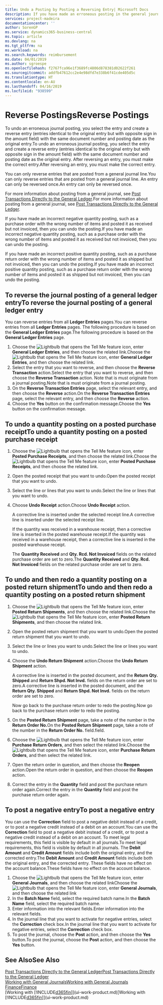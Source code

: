 ```yaml
---
title: Undo a Posting by Posting a Reversing Entry| Microsoft Docs
description: If you have made an erroneous posting in the general journal, then you can use the Reverse Transaction function to undo the posting with a correct audit trail.
services: project-madeira
documentationcenter: ''
author: SorenGP
ms.service: dynamics365-business-central
ms.topic: article
ms.devlang: na
ms.tgt_pltfrm: na
ms.workload: na
ms.search.keywords: reimbursement
ms.date: 04/01/2019
ms.author: sgroespe
ms.openlocfilehash: f2767fca96e1f3689fc4806d878381d02622f261
ms.sourcegitcommit: addfb47612cc2e4e98dfd7e338b6f41cde405d5c
ms.translationtype: HT
ms.contentlocale: en-AU
ms.lasthandoff: 04/16/2019
ms.locfileid: "938599"
---
```

# <a name="reverse-postings"></a><span data-ttu-id="0b032-103">Reverse Postings</span><span class="sxs-lookup"><span data-stu-id="0b032-103">Reverse Postings</span></span>
<span data-ttu-id="0b032-104">To undo an erroneous journal posting, you select the entry and create a reverse entry (entries identical to the original entry but with opposite sign in the amount field) with the same document number and posting date as the original entry.</span><span class="sxs-lookup"><span data-stu-id="0b032-104">To undo an erroneous journal posting, you select the entry and create a reverse entry (entries identical to the original entry but with opposite sign in the amount field) with the same document number and posting date as the original entry.</span></span> <span data-ttu-id="0b032-105">After reversing an entry, you must make the correct entry.</span><span class="sxs-lookup"><span data-stu-id="0b032-105">After reversing an entry, you must make the correct entry.</span></span>

<span data-ttu-id="0b032-106">You can only reverse entries that are posted from a general journal line.</span><span class="sxs-lookup"><span data-stu-id="0b032-106">You can only reverse entries that are posted from a general journal line.</span></span> <span data-ttu-id="0b032-107">An entry can only be reversed once.</span><span class="sxs-lookup"><span data-stu-id="0b032-107">An entry can only be reversed once.</span></span>

<span data-ttu-id="0b032-108">For more information about posting from a general journal, see [Post Transactions Directly to the General Ledger](finance-how-post-transactions-directly.md).</span><span class="sxs-lookup"><span data-stu-id="0b032-108">For more information about posting from a general journal, see [Post Transactions Directly to the General Ledger](finance-how-post-transactions-directly.md).</span></span>

<span data-ttu-id="0b032-109">If you have made an incorrect negative quantity posting, such as a purchase order with the wrong number of items and posted it as received but not invoiced, then you can undo the posting.</span><span class="sxs-lookup"><span data-stu-id="0b032-109">If you have made an incorrect negative quantity posting, such as a purchase order with the wrong number of items and posted it as received but not invoiced, then you can undo the posting.</span></span>

<span data-ttu-id="0b032-110">If you have made an incorrect positive quantity posting, such as a purchase return order with the wrong number of items and posted it as shipped but not invoiced, then you can undo the posting.</span><span class="sxs-lookup"><span data-stu-id="0b032-110">If you have made an incorrect positive quantity posting, such as a purchase return order with the wrong number of items and posted it as shipped but not invoiced, then you can undo the posting.</span></span>   

## <a name="to-reverse-the-journal-posting-of-a-general-ledger-entry"></a><span data-ttu-id="0b032-111">To reverse the journal posting of a general ledger entry</span><span class="sxs-lookup"><span data-stu-id="0b032-111">To reverse the journal posting of a general ledger entry</span></span>
<span data-ttu-id="0b032-112">You can reverse entries from all **Ledger Entries** pages.</span><span class="sxs-lookup"><span data-stu-id="0b032-112">You can reverse entries from all **Ledger Entries** pages.</span></span> <span data-ttu-id="0b032-113">The following procedure is based on the **General Ledger Entries** page.</span><span class="sxs-lookup"><span data-stu-id="0b032-113">The following procedure is based on the **General Ledger Entries** page.</span></span>
1. <span data-ttu-id="0b032-114">Choose the ![Lightbulb that opens the Tell Me feature](media/ui-search/search_small.png "Tell me what you want to do") icon, enter **General Ledger Entries**, and then choose the related link.</span><span class="sxs-lookup"><span data-stu-id="0b032-114">Choose the ![Lightbulb that opens the Tell Me feature](media/ui-search/search_small.png "Tell me what you want to do") icon, enter **General Ledger Entries**, and then choose the related link.</span></span>
2. <span data-ttu-id="0b032-115">Select the entry that you want to reverse, and then choose the **Reverse Transaction** action.</span><span class="sxs-lookup"><span data-stu-id="0b032-115">Select the entry that you want to reverse, and then choose the **Reverse Transaction** action.</span></span> <span data-ttu-id="0b032-116">Note that is must originate from a journal posting.</span><span class="sxs-lookup"><span data-stu-id="0b032-116">Note that is must originate from a journal posting.</span></span>
3. <span data-ttu-id="0b032-117">On the **Reverse Transaction Entries** page, select the relevant entry, and then choose the **Reverse** action.</span><span class="sxs-lookup"><span data-stu-id="0b032-117">On the **Reverse Transaction Entries** page, select the relevant entry, and then choose the **Reverse** action.</span></span>
4. <span data-ttu-id="0b032-118">Choose the **Yes** button on the confirmation message.</span><span class="sxs-lookup"><span data-stu-id="0b032-118">Choose the **Yes** button on the confirmation message.</span></span>

## <a name="to-undo-a-quantity-posting-on-a-posted-purchase-receipt"></a><span data-ttu-id="0b032-119">To undo a quantity posting on a posted purchase receipt</span><span class="sxs-lookup"><span data-stu-id="0b032-119">To undo a quantity posting on a posted purchase receipt</span></span>  

1.  <span data-ttu-id="0b032-120">Choose the ![Lightbulb that opens the Tell Me feature](media/ui-search/search_small.png "Tell me what you want to do") icon, enter **Posted Purchase Receipts**, and then choose the related link.</span><span class="sxs-lookup"><span data-stu-id="0b032-120">Choose the ![Lightbulb that opens the Tell Me feature](media/ui-search/search_small.png "Tell me what you want to do") icon, enter **Posted Purchase Receipts**, and then choose the related link.</span></span>  
2.  <span data-ttu-id="0b032-121">Open the posted receipt that you want to undo.</span><span class="sxs-lookup"><span data-stu-id="0b032-121">Open the posted receipt that you want to undo.</span></span>  
3.  <span data-ttu-id="0b032-122">Select the line or lines that you want to undo.</span><span class="sxs-lookup"><span data-stu-id="0b032-122">Select the line or lines that you want to undo.</span></span>  
4.  <span data-ttu-id="0b032-123">Choose **Undo Receipt** action.</span><span class="sxs-lookup"><span data-stu-id="0b032-123">Choose **Undo Receipt** action.</span></span>

    <span data-ttu-id="0b032-124">A corrective line is inserted under the selected receipt line.</span><span class="sxs-lookup"><span data-stu-id="0b032-124">A corrective line is inserted under the selected receipt line.</span></span>  

    <span data-ttu-id="0b032-125">If the quantity was received in a warehouse receipt, then a corrective line is inserted in the posted warehouse receipt.</span><span class="sxs-lookup"><span data-stu-id="0b032-125">If the quantity was received in a warehouse receipt, then a corrective line is inserted in the posted warehouse receipt.</span></span>  

    <span data-ttu-id="0b032-126">The **Quantity Received** and **Qty. Rcd. Not Invoiced** fields on the related purchase order are set to zero.</span><span class="sxs-lookup"><span data-stu-id="0b032-126">The **Quantity Received** and **Qty. Rcd. Not Invoiced** fields on the related purchase order are set to zero.</span></span>

## <a name="to-undo-and-then-redo-a-quantity-posting-on-a-posted-return-shipment"></a><span data-ttu-id="0b032-127">To undo and then redo a quantity posting on a posted return shipment</span><span class="sxs-lookup"><span data-stu-id="0b032-127">To undo and then redo a quantity posting on a posted return shipment</span></span>

1.  <span data-ttu-id="0b032-128">Choose the ![Lightbulb that opens the Tell Me feature](media/ui-search/search_small.png "Tell me what you want to do") icon, enter **Posted Return Shipments**, and then choose the related link.</span><span class="sxs-lookup"><span data-stu-id="0b032-128">Choose the ![Lightbulb that opens the Tell Me feature](media/ui-search/search_small.png "Tell me what you want to do") icon, enter **Posted Return Shipments**, and then choose the related link.</span></span>  
2.  <span data-ttu-id="0b032-129">Open the posted return shipment that you want to undo.</span><span class="sxs-lookup"><span data-stu-id="0b032-129">Open the posted return shipment that you want to undo.</span></span>
3. <span data-ttu-id="0b032-130">Select the line or lines you want to undo.</span><span class="sxs-lookup"><span data-stu-id="0b032-130">Select the line or lines you want to undo.</span></span>  

4.  <span data-ttu-id="0b032-131">Choose the **Undo Return Shipment** action.</span><span class="sxs-lookup"><span data-stu-id="0b032-131">Choose the **Undo Return Shipment** action.</span></span>  

    <span data-ttu-id="0b032-132">A corrective line is inserted in the posted document, and the **Return Qty. Shipped** and **Return Shpd. Not Invd.** fields on the return order are set to zero.</span><span class="sxs-lookup"><span data-stu-id="0b032-132">A corrective line is inserted in the posted document, and the **Return Qty. Shipped** and **Return Shpd. Not Invd.** fields on the return order are set to zero.</span></span>  

    <span data-ttu-id="0b032-133">Now go back to the purchase return order to redo the posting.</span><span class="sxs-lookup"><span data-stu-id="0b032-133">Now go back to the purchase return order to redo the posting.</span></span>  

5.  <span data-ttu-id="0b032-134">On the **Posted Return Shipment** page, take a note of the number in the **Return Order No.**</span><span class="sxs-lookup"><span data-stu-id="0b032-134">On the **Posted Return Shipment** page, take a note of the number in the **Return Order No.**</span></span> <span data-ttu-id="0b032-135">field.</span><span class="sxs-lookup"><span data-stu-id="0b032-135">field.</span></span>  
6.  <span data-ttu-id="0b032-136">Choose the ![Lightbulb that opens the Tell Me feature](media/ui-search/search_small.png "Tell me what you want to do") icon, enter **Purchase Return Orders**, and then select the related link.</span><span class="sxs-lookup"><span data-stu-id="0b032-136">Choose the ![Lightbulb that opens the Tell Me feature](media/ui-search/search_small.png "Tell me what you want to do") icon, enter **Purchase Return Orders**, and then select the related link.</span></span>  
7.  <span data-ttu-id="0b032-137">Open the return order in question, and then choose the **Reopen** action.</span><span class="sxs-lookup"><span data-stu-id="0b032-137">Open the return order in question, and then choose the **Reopen** action.</span></span>  
8.  <span data-ttu-id="0b032-138">Correct the entry in the **Quantity** field and post the purchase return order again.</span><span class="sxs-lookup"><span data-stu-id="0b032-138">Correct the entry in the **Quantity** field and post the purchase return order again.</span></span>  

## <a name="to-post-a-negative-entry"></a><span data-ttu-id="0b032-139">To post a negative entry</span><span class="sxs-lookup"><span data-stu-id="0b032-139">To post a negative entry</span></span>  
<span data-ttu-id="0b032-140">You can use the **Correction** field to post a negative debit instead of a credit, or to post a negative credit instead of a debit on an account.</span><span class="sxs-lookup"><span data-stu-id="0b032-140">You can use the **Correction** field to post a negative debit instead of a credit, or to post a negative credit instead of a debit on an account.</span></span> <span data-ttu-id="0b032-141">To meet legal requirements, this field is visible by default in all journals.</span><span class="sxs-lookup"><span data-stu-id="0b032-141">To meet legal requirements, this field is visible by default in all journals.</span></span> <span data-ttu-id="0b032-142">The **Debit Amount** and **Credit Amount** fields include both the original entry, and the corrected entry.</span><span class="sxs-lookup"><span data-stu-id="0b032-142">The **Debit Amount** and **Credit Amount** fields include both the original entry, and the corrected entry.</span></span> <span data-ttu-id="0b032-143">These fields have no effect on the account balance.</span><span class="sxs-lookup"><span data-stu-id="0b032-143">These fields have no effect on the account balance.</span></span>  

1.  <span data-ttu-id="0b032-144">Choose the ![Lightbulb that opens the Tell Me feature](media/ui-search/search_small.png "Tell me what you want to do") icon, enter **General Journals**, and then choose the related link</span><span class="sxs-lookup"><span data-stu-id="0b032-144">Choose the ![Lightbulb that opens the Tell Me feature](media/ui-search/search_small.png "Tell me what you want to do") icon, enter **General Journals**, and then choose the related link</span></span>  
2.  <span data-ttu-id="0b032-145">In the **Batch Name** field, select the required batch name.</span><span class="sxs-lookup"><span data-stu-id="0b032-145">In the **Batch Name** field, select the required batch name.</span></span>  
3.  <span data-ttu-id="0b032-146">Enter information into the relevant fields.</span><span class="sxs-lookup"><span data-stu-id="0b032-146">Enter information into the relevant fields.</span></span>  
4.  <span data-ttu-id="0b032-147">In the journal line that you want to activate for negative entries, select the **Correction** check box.</span><span class="sxs-lookup"><span data-stu-id="0b032-147">In the journal line that you want to activate for negative entries, select the **Correction** check box.</span></span>  
5.  <span data-ttu-id="0b032-148">To post the journal, choose the **Post** action, and then choose the **Yes** button.</span><span class="sxs-lookup"><span data-stu-id="0b032-148">To post the journal, choose the **Post** action, and then choose the **Yes** button.</span></span>

## <a name="see-also"></a><span data-ttu-id="0b032-149">See Also</span><span class="sxs-lookup"><span data-stu-id="0b032-149">See Also</span></span>
[<span data-ttu-id="0b032-150">Post Transactions Directly to the General Ledger</span><span class="sxs-lookup"><span data-stu-id="0b032-150">Post Transactions Directly to the General Ledger</span></span>](finance-how-post-transactions-directly.md)  
[<span data-ttu-id="0b032-151">Working with General Journals</span><span class="sxs-lookup"><span data-stu-id="0b032-151">Working with General Journals</span></span>](ui-work-general-journals.md)  
[<span data-ttu-id="0b032-152">Finance</span><span class="sxs-lookup"><span data-stu-id="0b032-152">Finance</span></span>](finance.md)  
<span data-ttu-id="0b032-153">[Working with [!INCLUDE[d365fin](includes/d365fin_md.md)]](ui-work-product.md)</span><span class="sxs-lookup"><span data-stu-id="0b032-153">[Working with [!INCLUDE[d365fin](includes/d365fin_md.md)]](ui-work-product.md)</span></span>  
